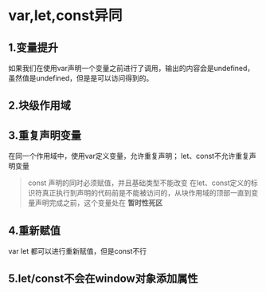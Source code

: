 # var,let,const异同
## 1.变量提升
 如果我们在使用var声明一个变量之前进行了调用，输出的内容会是undefined，虽然值是undefined，但是是可以访问得到的。
## 2.块级作用域
## 3.重复声明变量
  在同一个作用域中，使用var定义变量，允许重复声明；
  let、const不允许重复声明变量
  > const 声明的同时必须赋值，并且基础类型不能改变
  在let、const定义的标识符真正执行到声明的代码前是不能被访问的，从块作用域的顶部一直到变量声明完成之前，这个变量处在 __暂时性死区__

## 4.重新赋值
  var let  都可以进行重新赋值，但是const不行
  
## 5.let/const不会在window对象添加属性